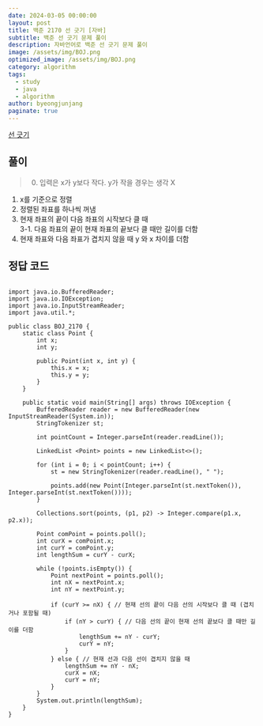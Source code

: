 ```yaml
---
date: 2024-03-05 00:00:00
layout: post
title: 백준 2170 선 긋기 [자바]
subtitle: 백준 선 긋기 문제 풀이
description: 자바언어로 백준 선 긋기 문제 풀이
image: /assets/img/BOJ.png
optimized_image: /assets/img/BOJ.png
category: algorithm
tags:
  - study
  - java
  - algorithm
author: byeongjunjang
paginate: true
---
```


<a href="https://www.acmicpc.net/problem/2170">선 긋기</a>

## 풀이

> 0. 입력은 x가 y보다 작다. y가 작을 경우는 생각 X  
1. x를 기준으로 정렬  
2. 정렬된 좌표를 하나씩 꺼냄  
3. 현재 좌표의 끝이 다음 좌표의 시작보다 클 때  
3-1. 다음 좌표의 끝이 현재 좌표의 끝보다 클 때만 길이를 더함  
4. 현재 좌표와 다음 좌표가 겹치지 않을 때 y 와 x 차이를 더함  

## 정답 코드

<pre>
<code>
import java.io.BufferedReader;
import java.io.IOException;
import java.io.InputStreamReader;
import java.util.*;

public class BOJ_2170 {
    static class Point {
        int x;
        int y;

        public Point(int x, int y) {
            this.x = x;
            this.y = y;
        }
    }

    public static void main(String[] args) throws IOException {
        BufferedReader reader = new BufferedReader(new InputStreamReader(System.in));
        StringTokenizer st;

        int pointCount = Integer.parseInt(reader.readLine());

        LinkedList &lt;Point&gt; points = new LinkedList<>();

        for (int i = 0; i < pointCount; i++) {
            st = new StringTokenizer(reader.readLine(), " ");

            points.add(new Point(Integer.parseInt(st.nextToken()), Integer.parseInt(st.nextToken())));
        }

        Collections.sort(points, (p1, p2) -> Integer.compare(p1.x, p2.x));

        Point comPoint = points.poll();
        int curX = comPoint.x;
        int curY = comPoint.y;
        int lengthSum = curY - curX;

        while (!points.isEmpty()) {
            Point nextPoint = points.poll();
            int nX = nextPoint.x;
            int nY = nextPoint.y;

            if (curY >= nX) { // 현재 선의 끝이 다음 선의 시작보다 클 때 (겹치거나 포함될 때)
                if (nY > curY) { // 다음 선의 끝이 현재 선의 끝보다 클 때만 길이를 더함
                    lengthSum += nY - curY;
                    curY = nY;
                }
            } else { // 현재 선과 다음 선이 겹치지 않을 때
                lengthSum += nY - nX;
                curX = nX;
                curY = nY;
            }
        }
        System.out.println(lengthSum);
    }
}
</code></pre>